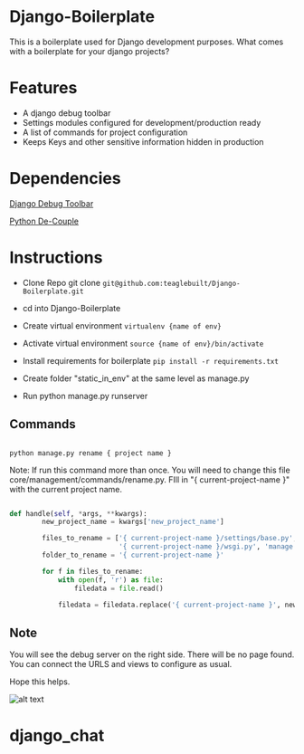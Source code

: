 # Django-Boilerplate

This is a boilerplate used for Django development purposes.
What comes with a boilerplate for your django projects?

# Features

- A django debug toolbar
- Settings modules configured for development/production ready
- A list of commands for project configuration
- Keeps Keys and other sensitive information hidden in production

# Dependencies

[Django Debug Toolbar](https://django-debug-toolbar.readthedocs.io/en/latest/)

[Python De-Couple](https://github.com/henriquebastos/python-decouple)

# Instructions

- Clone Repo
  git clone `git@github.com:teaglebuilt/Django-Boilerplate.git`

- cd into Django-Boilerplate

- Create virtual environment
  `virtualenv {name of env}`

- Activate virtual environment
  `source {name of env}/bin/activate`

- Install requirements for boilerplate
  `pip install -r requirements.txt`

- Create folder "static_in_env" at the same level as manage.py

- Run python manage.py runserver

## Commands

```

python manage.py rename { project name }

```

Note: If run this command more than once. You will need to change this file core/management/commands/rename.py. FIll in "{ current-project-name }" with the current project name.

```py

def handle(self, *args, **kwargs):
        new_project_name = kwargs['new_project_name']

        files_to_rename = ['{ current-project-name }/settings/base.py',
                           '{ current-project-name }/wsgi.py', 'manage.py']
        folder_to_rename = '{ current-project-name }'

        for f in files_to_rename:
            with open(f, 'r') as file:
                filedata = file.read()

            filedata = filedata.replace('{ current-project-name }', new_project_name)

```

## Note

You will see the debug server on the right side. There will be no page found. You can connect the URLS and views to configure as usual.

Hope this helps.

![alt text](https://s3.amazonaws.com/clarityfm-production/attachments/6605/default/django.png?1442839704 "Django Boilerplate")
# django_chat
